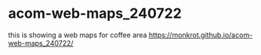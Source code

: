 # acom-web-maps_240722
this is showing a web maps for coffee area
https://monkrot.github.io/acom-web-maps_240722/
